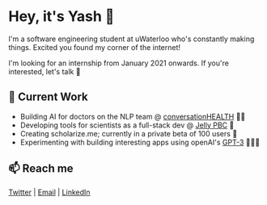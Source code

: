 # Hey, it's Yash 👋 

I'm a software engineering student at uWaterloo who's constantly making things. Excited you found my corner of the internet! 

I'm looking for an internship from January 2021 onwards. If you're interested, let's talk 👀
 
## 🔭 Current Work
  * Building AI for doctors on the NLP team @ [conversationHEALTH](https://www.conversationhealth.com/) 👩‍⚕️
  * Developing tools for scientists as a full-stack dev @ [Jelly PBC](https://jellypbc.com/) 🧬
  * Creating scholarize.me; currently in a private beta of 100 users 👀
  * Experimenting with building interesting apps using openAI's [GPT-3](http://beta.openai.com/) 👨🏾‍💻 
 
 
## 📫 Reach me
[Twitter](https://twitter.com/itsyashdani) | [Email](mailto:yash.dani@uwaterloo.ca) | [LinkedIn](https://www.linkedin.com/in/ydani/)

<!--
**yash-dani/yash-dani** is a ✨ _special_ ✨ repository because its `README.md` (this file) appears on your GitHub profile.

Here are some ideas to get you started:


- 🌱 I’m currently learning ...
- 👯 I’m looking to collaborate on ...
- 🤔 I’m looking for help with ...
- 💬 Ask me about ...
- 📫 How to reach me: ...
- 😄 Pronouns: ...
- ⚡ Fun fact: ...
-->
